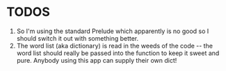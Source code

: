 # TODOS
1. So I'm using the standard Prelude which apparently is no good so I should switch it out with something better.
1. The word list (aka dictionary) is read in the weeds of the code -- the word list should really be passed into the function to keep it sweet and pure. Anybody using this app can supply their own dict!
